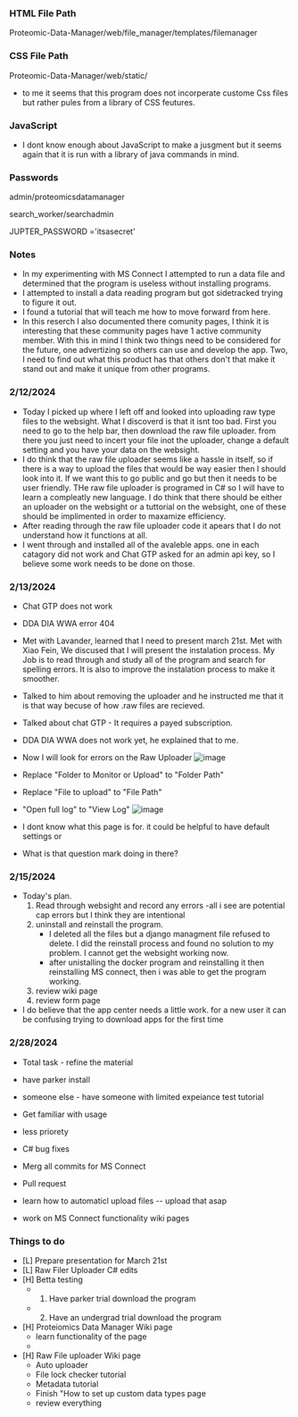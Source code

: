 ### HTML File Path
Proteomic-Data-Manager/web/file_manager/templates/filemanager
### CSS File Path
Proteomic-Data-Manager/web/static/
  - to me it seems that this program does not incorperate custome Css files but rather pules from a library of CSS feutures.
### JavaScript
- I dont know enough about JavaScript to make a jusgment but it seems again that it is run with a library of java commands in mind.

 ### Passwords

 admin/proteomicsdatamanager

search_worker/searchadmin

JUPTER_PASSWORD ='itsasecret'

### Notes

  - In my experimenting with MS Connect I attempted to run a data file and determined that the program is useless without installing programs.
  - I attempted to install a data reading program but got sidetracked trying to figure it out.
  - I found a tutorial that will teach me how to move forward from here.
  - In this reserch I also documented there comunity pages, I think it is interesting that these community pages have 1 active community member. With this in mind I think two things need to be considered for the future, one advertizing so others can use and develop the app. Two, I need to find out what this product has that others don't that make it stand out and make it unique from other programs.

### 2/12/2024
- Today I picked up where I left off and looked into uploading raw type files to the websight. What I discoverd is that it isnt too bad. First you need to go to the help bar, then download the raw file uploader. from there you just need to incert your file inot the uploader, change a default setting and you have your data on the websight.
- I do think that the raw file uploader seems like a hassle in itself, so if there is a way to upload the files that would be way easier then I should look into it. If we want this to go public and go but then it needs to be user friendly. THe raw file uploader is programed in C# so I will have to learn a compleatly new language. I do think that there should be either an uploader on the websight or a tuttorial on the websight, one of these should be implimented in order to maxamize efficiency.
- After reading through the raw file uploader code it apears that I do not understand how it functions at all.
- I went through and installed all of the avaleble apps. one in each catagory did not work and Chat GTP asked for an admin api key, so I believe some work needs to be done on those. 

### 2/13/2024
- Chat GTP does not work
- DDA DIA WWA error 404

- Met with Lavander, learned that I need to present march 21st. Met with Xiao Fein, We discused that I will present the instalation process. My Job is to read through and study all of the program and search for spelling errors. It is also to improve the instalation process to make it smoother.
- Talked to him about removing the uploader and he instructed me that it is that way becuse of how .raw files are recieved.
- Talked about chat GTP - It requires a payed subscription.
- DDA DIA WWA does not work yet, he explained that to me.

- Now I will look for errors on the Raw Uploader
![image](https://github.com/KeleCant/My-CS-Notes/assets/94769317/1fa1dbb6-eb33-487e-ba93-82d9610f3084)
- Replace "Folder to Monitor or Upload" to "Folder Path"
- Replace "File to upload" to "File Path"
- "Open full log" to "View Log"
![image](https://github.com/KeleCant/My-CS-Notes/assets/94769317/5291040a-4073-4f2b-88b1-b402406b43ff)
- I dont know what this page is for. it could be helpful to have default settings or
- What is that question mark doing in there?

### 2/15/2024
- Today's plan.
    1. Read through websight and record any errors
         -all i see are potential cap errors but I think they are intentional
    2. uninstall and reinstall the program.
        - I deleted all the files but a django managment file refused to delete. I did the reinstall process and found no solution to my problem. I cannot get the websight working now.
        - after unistalling the docker program and reinstalling it then reinstalling MS connect, then i was able to get the program working.
    4. review wiki page
    5. review form page
 - I do believe that the app center needs a little work. for a new user it can be confusing trying to download apps for the first time


### 2/28/2024
- Total task - refine the material
- have parker install
- someone else - have someone with limited expeiance test tutorial
- Get familiar with usage
- less priorety 
- C# bug fixes
- Merg all commits for MS Connect
- Pull request

- learn how to automaticl upload files -- upload that asap
- work on MS Connect functionality wiki pages

### Things to do
- [L] Prepare presentation for March 21st
- [L] Raw Filer Uploader C# edits
- [H] Betta testing
    - 1. Have parker trial download the program
    - 2. Have an undergrad trial download the program
- [H] Proteiomics Data Manager Wiki page
    - learn functionality of the page
    - 
- [H] Raw File uploader Wiki page
    - Auto uploader
    - File lock checker tutorial
    - Metadata tutorial
    - Finish "How to set up custom data types page
    - review everything
